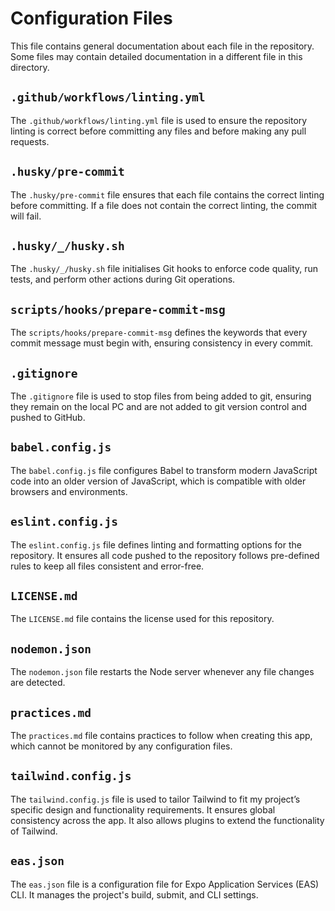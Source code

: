 # Configuration Files

This file contains general documentation about each file in the repository. Some files may contain detailed documentation in a different file in this directory.

## `.github/workflows/linting.yml`
The `.github/workflows/linting.yml` file is used to ensure the repository linting is correct before committing any files and before making any pull requests.

## `.husky/pre-commit`
The `.husky/pre-commit` file ensures that each file contains the correct linting before committing. If a file does not contain the correct linting, the commit will fail.

## `.husky/_/husky.sh`
The `.husky/_/husky.sh` file initialises Git hooks to enforce code quality, run tests, and perform other actions during Git operations.

## `scripts/hooks/prepare-commit-msg`
The `scripts/hooks/prepare-commit-msg` defines the keywords that every commit message must begin with, ensuring consistency in every commit.

## `.gitignore`
The `.gitignore` file is used to stop files from being added to git, ensuring they remain on the local PC and are not added to git version control and pushed to GitHub.

## `babel.config.js`
The `babel.config.js` file configures Babel to transform modern JavaScript code into an older version of JavaScript, which is compatible with older browsers and environments.

## `eslint.config.js`
The `eslint.config.js` file defines linting and formatting options for the repository. It ensures all code pushed to the repository follows pre-defined rules to keep all files consistent and error-free.

## `LICENSE.md`
The `LICENSE.md` file contains the license used for this repository.

## `nodemon.json`
The `nodemon.json` file restarts the Node server whenever any file changes are detected.

## `practices.md`
The `practices.md` file contains practices to follow when creating this app, which cannot be monitored by any configuration files.

## `tailwind.config.js`
The `tailwind.config.js` file is used to tailor Tailwind to fit my project’s specific design and functionality requirements. It ensures global consistency across the app. It also allows plugins to extend the functionality of Tailwind.

## `eas.json`
The `eas.json` file is a configuration file for Expo Application Services (EAS) CLI. It manages the project's build, submit, and CLI settings.